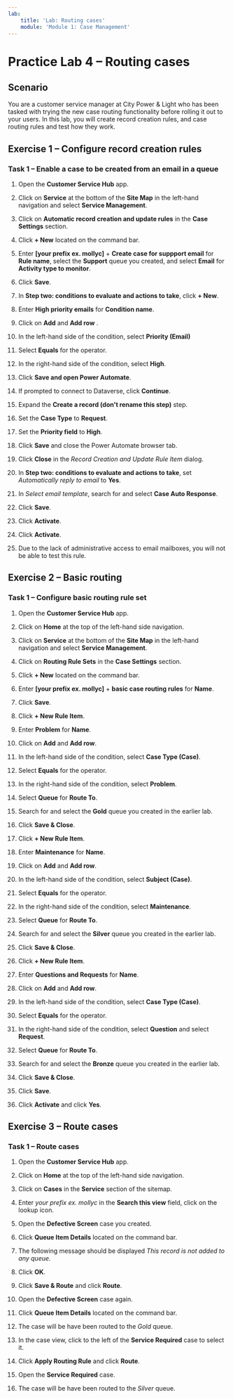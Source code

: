 ```yaml
---
lab:
    title: 'Lab: Routing cases'
    module: 'Module 1: Case Management'
---
```


# Practice Lab 4 – Routing cases

## Scenario

You are a customer service manager at City Power & Light who has been tasked with trying the new case routing functionality before rolling it out to your users. In this lab, you will create record creation rules, and case routing rules and test how they work.

## Exercise 1 – Configure record creation rules

### Task 1 – Enable a case to be created from an email in a queue

1.  Open the **Customer Service Hub** app.

2.  Click on **Service** at the bottom of the **Site Map** in the left-hand navigation and select **Service Management**.

2.  Click on **Automatic record creation and update rules** in the **Case Settings** section.

4.  Click **+ New** located on the command bar.

5.  Enter **[your prefix ex. mollyc]** + **Create case for suppport email** for **Rule name**, select the **Support** queue you created, and select **Email** for **Activity type to monitor**.

6.  Click **Save**.

7.  In **Step two: conditions to evaluate and actions to take**, click **+ New**.

8.  Enter **High priority emails** for **Condition name**.

9.  Click on **Add** and **Add row** .

10. In the left-hand side of the condition, select **Priority (Email)**

11. Select **Equals** for the operator.

12. In the right-hand side of the condition, select **High**.

13. Click **Save and open Power Automate**.

14. If prompted to connect to Dataverse, click **Continue**.

15. Expand the **Create a record (don't rename this step)** step.

16. Set the **Case Type** to **Request**.

17. Set the **Priority field** to **High**.

18. Click **Save** and close the Power Automate browser tab.

19. Click **Close** in the *Record Creation and Update Rule Item* dialog.

20. In **Step two: conditions to evaluate and actions to take**, set *Automatically reply to email*  to **Yes**.

21. In *Select email template*, search for and select **Case Auto Response**.

22. Click **Save**.

23. Click **Activate**.

24. Click **Activate**.

25. Due to the lack of administrative access to email mailboxes, you will not be able to test this rule.

## Exercise 2 – Basic routing

### Task 1 – Configure basic routing rule set

1.  Open the **Customer Service Hub** app.

2.  Click on **Home** at the top of the left-hand side navigation.

3.  Click on **Service** at the bottom of the **Site Map** in the left-hand navigation and select **Service Management**.

4.  Click on **Routing Rule Sets** in the **Case Settings** section.

5.  Click **+ New** located on the command bar.

6.  Enter **[your prefix ex. mollyc]** + **basic case routing rules** for **Name**.

7.  Click **Save**.

8.  Click **+ New Rule Item**.

9.  Enter **Problem** for **Name**.

10. Click on **Add** and **Add row**.

11. In the left-hand side of the condition, select **Case Type (Case)**.

12. Select **Equals** for the operator.

13. In the right-hand side of the condition, select **Problem**.

14. Select **Queue** for **Route To**.

15. Search for and select the **Gold** queue you created in the earlier lab.

16. Click **Save & Close**.

17. Click **+ New Rule Item**.

18. Enter **Maintenance** for **Name**.

19. Click on **Add** and **Add row**.

20. In the left-hand side of the condition, select **Subject (Case)**.

21. Select **Equals** for the operator.

22. In the right-hand side of the condition, select **Maintenance**.

23. Select **Queue** for **Route To**.

24. Search for and select the **Silver** queue you created in the earlier lab.

25. Click **Save & Close**.

26. Click **+ New Rule Item**.

27. Enter **Questions and Requests** for **Name**.

28. Click on **Add** and **Add row**.

29. In the left-hand side of the condition, select **Case Type (Case)**.

30. Select **Equals** for the operator.

31. In the right-hand side of the condition, select **Question** and select **Request**.

32. Select **Queue** for **Route To**.

33. Search for and select the **Bronze** queue you created in the earlier lab.

34. Click **Save & Close**.

35. Click **Save**.

36. Click **Activate** and click **Yes**.

## Exercise 3 – Route cases

### Task 1 – Route cases

1.  Open the **Customer Service Hub** app.

2.  Click on **Home** at the top of the left-hand side navigation.

3.  Click on **Cases** in the **Service** section of the sitemap.

4.  Enter *your prefix ex. mollyc* in the **Search this view** field, click on the lookup icon.

5.  Open the **Defective Screen** case you created.

6.  Click **Queue Item Details** located on the command bar.

7.  The following message should be displayed *This record is not added to any queue.*

8.  Click **OK**.

9.  Click **Save & Route** and click **Route**.

10. Open the **Defective Screen** case again.

11. Click **Queue Item Details** located on the command bar.

12. The case will be have been routed to the *Gold* queue.

13. In the case view, click to the left of the **Service Required** case to select it.

14. Click **Apply Routing Rule** and click **Route**.

15. Open the **Service Required** case.

16. The case will be have been routed to the *Silver* queue.

